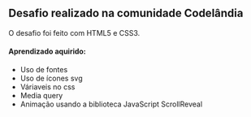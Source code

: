 ## Desafio realizado na comunidade Codelândia

O desafio foi feito com HTML5 e CSS3.

#### Aprendizado aquirido:

- Uso de fontes
- Uso de ícones svg
- Váriaveis no css
- Media query
- Animação usando a biblioteca JavaScript ScrollReveal
